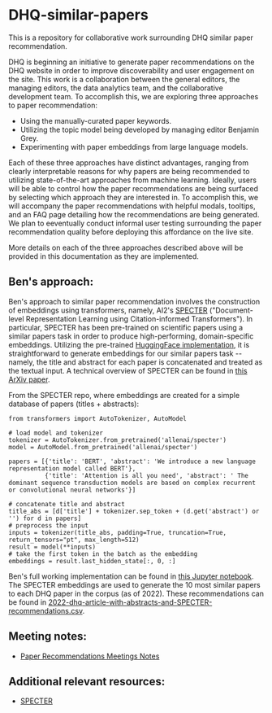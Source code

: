 # DHQ-similar-papers

This is a repository for collaborative work surrounding DHQ similar paper recommendation. 

DHQ is beginning an initiative to generate paper recommendations on the DHQ website in order to improve discoverability and user engagement on the site. This work is a collaboration between the general editors, the managing editors, the data analytics team, and the collaborative development team. To accomplish this, we are exploring three approaches to paper recommendation:

- Using the manually-curated paper keywords.
- Utilizing the topic model being developed by managing editor Benjamin Grey.
- Experimenting with paper embeddings from large language models.

Each of these three approaches have distinct advantages, ranging from clearly interpretable reasons for why papers are being recommended to utilizing state-of-the-art approaches from machine learning. Ideally, users will be able to control how the paper recommendations are being surfaced by selecting which approach they are interested in. To accomplish this, we will accompany the paper recommendations with helpful modals, tooltips, and an FAQ page detailing how the recommendations are being generated. We plan to eeventually conduct informal user testing surrounding the paper recommendation quality before deploying this affordance on the live site.

More details on each of the three approaches described above will be provided in this documentation as they are implemented.

## Ben's approach:
Ben's approach to similar paper recommendation involves the construction of embeddings using transformers, namely, AI2's [SPECTER](https://github.com/allenai/specter) ("Document-level Representation Learning using Citation-informed Transformers"). In particular, SPECTER has been pre-trained on scientific papers using a similar papers task in order to produce high-performing, domain-specific embeddings. Utilizing the pre-trained [HuggingFace implementation](https://huggingface.co/allenai/specter), it is straightforward to generate embeddings for our similar papers task -- namely, the title and abstract for each paper is concatenated and treated as the textual input. A technical overview of SPECTER can be found in [this ArXiv paper](https://arxiv.org/abs/2004.07180).

From the SPECTER repo, where embeddings are created for a simple database of papers (titles + abstracts):
```
from transformers import AutoTokenizer, AutoModel

# load model and tokenizer
tokenizer = AutoTokenizer.from_pretrained('allenai/specter')
model = AutoModel.from_pretrained('allenai/specter')

papers = [{'title': 'BERT', 'abstract': 'We introduce a new language representation model called BERT'},
          {'title': 'Attention is all you need', 'abstract': ' The dominant sequence transduction models are based on complex recurrent or convolutional neural networks'}]

# concatenate title and abstract
title_abs = [d['title'] + tokenizer.sep_token + (d.get('abstract') or '') for d in papers]
# preprocess the input
inputs = tokenizer(title_abs, padding=True, truncation=True, return_tensors="pt", max_length=512)
result = model(**inputs)
# take the first token in the batch as the embedding
embeddings = result.last_hidden_state[:, 0, :]
```

Ben's full working implementation can be found in [this Jupyter notebook](generate_SPECTER_embeddings.ipynb). The SPECTER embeddings are used to generate the 10 most similar papers to each DHQ paper in the corpus (as of 2022). These recommendations can be found in [2022-dhq-article-with-abstracts-and-SPECTER-recommendations.csv](2022-dhq-article-with-abstracts-and-SPECTER-recommendations.csv).

## Meeting notes:
- [Paper Recommendations Meetings Notes](https://drive.google.com/drive/folders/1N3-368_BLbl5exN62npnUPpcPIpS1CWW?usp=sharing)


## Additional relevant resources:
- [SPECTER](https://github.com/allenai/specter)

